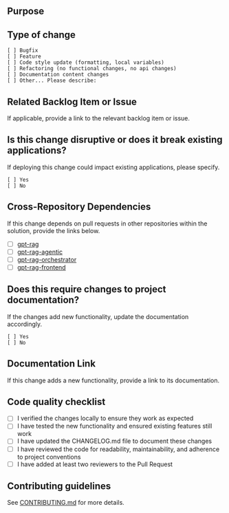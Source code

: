 ## Purpose

<!-- Describe the intention of the changes being proposed. What problem does it solve or functionality does it add? -->

## Type of change

```
[ ] Bugfix
[ ] Feature
[ ] Code style update (formatting, local variables)
[ ] Refactoring (no functional changes, no api changes)
[ ] Documentation content changes
[ ] Other... Please describe:
```

## Related Backlog Item or Issue

If applicable, provide a link to the relevant backlog item or issue.

<!-- Example: https://github.com/placerda/gpt-rag-orchestrator/issues/123 -->

## Is this change disruptive or does it break existing applications?

If deploying this change could impact existing applications, please specify.

```
[ ] Yes
[ ] No
```

## Cross-Repository Dependencies

If this change depends on pull requests in other repositories within the solution, provide the links below.

- [ ] [gpt-rag](https://github.com/azure/gpt-rag) <!-- Example: — Link: https://github.com/placerda/gpt-rag-orchestrator/pull/456 -->
- [ ] [gpt-rag-agentic](https://github.com/azure/gpt-rag) <!-- Example: — Link: https://github.com/placerda/gpt-rag/pull/456 -->
- [ ] [gpt-rag-orchestrator](https://github.com/azure/gpt-rag-orchestrator) <!-- Example: — Link: https://github.com/placerda/gpt-rag-ingestion/pull/456 -->
- [ ] [gpt-rag-frontend](https://github.com/azure/gpt-rag-frontend) <!-- Example: — Link: https://github.com/placerda/gpt-rag-frontend/pull/456 -->

## Does this require changes to project documentation?

If the changes add new functionality, update the documentation accordingly.

```
[ ] Yes
[ ] No
```

## Documentation Link

If this change adds a new functionality, provide a link to its documentation.

<!-- Example: https://github.com/placerda/gpt-rag-orchestrator/wiki/New-Feature-Guide -->

## Code quality checklist

- [ ] I verified the changes locally to ensure they work as expected
- [ ] I have tested the new functionality and ensured existing features still work
- [ ] I have updated the CHANGELOG.md file to document these changes
- [ ] I have reviewed the code for readability, maintainability, and adherence to project conventions
- [ ] I have added at least two reviewers to the Pull Request

## Contributing guidelines

See [CONTRIBUTING.md](./CONTRIBUTING.md) for more details.
